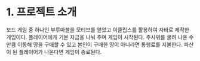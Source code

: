 # 1. 프로젝트 소개
보드 게임 중 하나인 부루마블을 모티브를 얻었고 이클립스를 활용하여 자바로 제작한 게임이다.
플레이어에게 기본 자금을 나눠 주며 게임이 시작된다.
주사위를 굴려 나온 수 만큼 이동해 땅을 구매할 수 있고 본인이 구매한 땅이 아니라면 통행료를 지불한다.
파산이 된 플레이어가 나온다면 게임이 종료된다. 


